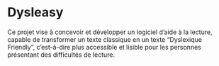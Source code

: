 # Dysleasy

Ce projet vise à concevoir et développer un logiciel d’aide à la lecture, capable de transformer un texte classique en un texte “Dyslexique Friendly”, c’est-à-dire plus accessible et lisible pour les personnes présentant des difficultés de lecture.
